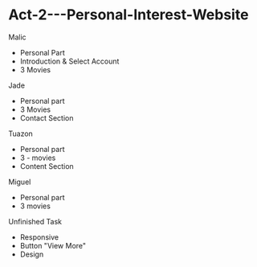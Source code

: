 # Act-2---Personal-Interest-Website

Malic 
- Personal Part
- Introduction & Select Account
- 3 Movies

Jade 
- Personal part
- 3 Movies
- Contact Section

Tuazon 
- Personal part
- 3 - movies
- Content Section

Miguel
- Personal part
- 3 movies


Unfinished Task 
- Responsive
- Button "View More" 
- Design
